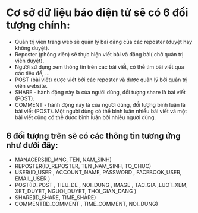 # Cơ sở dữ liệu báo điện tử sẽ có 6 đối tượng chính:
- Quản trị viên trang web sẽ quản lý bài đăng của các reposter (duyệt hay không duyệt).
- Reposter (phóng viên) sẽ thực hiện viết bài và đăng bài( chờ quản trị viên duyệt).
- Người sử dụng xem thông tin trên các bài viết, có thể tìm bài viết qua các tiêu đề, ...
- POST (bài viết) được viết bởi các reposter và được quản lý bởi quản trị viên website.
- SHARE - hành động này là của người dùng, đối tượng share là bài viết (POST). 
- COMMENT - hành động này là của người dùng, đối tượng bình luận là bài viết (POST). Một người dùng có thể bình luận nhiều bài viết và một bài viết cũng có thể được bình luận bởi nhiều người dùng.     
## 6 đối tượng trên sẽ có các thông tin tương ứng như dưới đây:
- MANAGERS(ID_MNG, TEN, NAM_SINH)
- REPOSTER(ID_REPOSTER, TEN ,NAM_SINH, TO_CHUC)
- USER(ID_USER , ACCOUNT_NAME, PASSWORD , FACEBOOK_USER, EMAIL_USER )
- POST(ID_POST , TIEU_DE , NOI_DUNG , IMAGE , TAC_GIA ,LUOT_XEM,  XET_DUYET, NGUOI_DUYET, THOI_GIAN_DANG )
- SHARE(ID_SHARE, TIME_SHARE)
- COMMENT(ID_COMMENT , TIME_COMMENT, NOI_DUNG)
